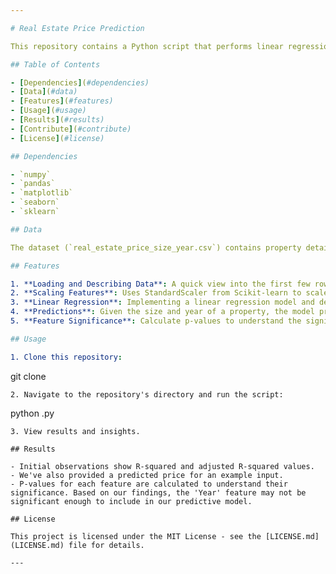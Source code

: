 ```yaml
---

# Real Estate Price Prediction

This repository contains a Python script that performs linear regression on real estate data to predict property prices based on their size and construction year. We also examine the significance of each feature in predicting the property prices.

## Table of Contents

- [Dependencies](#dependencies)
- [Data](#data)
- [Features](#features)
- [Usage](#usage)
- [Results](#results)
- [Contribute](#contribute)
- [License](#license)

## Dependencies

- `numpy`
- `pandas`
- `matplotlib`
- `seaborn`
- `sklearn`

## Data

The dataset (`real_estate_price_size_year.csv`) contains property details, including their size in square feet and the year of construction.

## Features

1. **Loading and Describing Data**: A quick view into the first few rows of the dataset and its descriptive statistics.
2. **Scaling Features**: Uses StandardScaler from Scikit-learn to scale the features.
3. **Linear Regression**: Implementing a linear regression model and determining coefficients.
4. **Predictions**: Given the size and year of a property, the model predicts its price.
5. **Feature Significance**: Calculate p-values to understand the significance of each feature.

## Usage

1. Clone this repository:
   ```
   git clone <repository-link>
   ```
2. Navigate to the repository's directory and run the script:
   ```
   python <script-name>.py
   ```
3. View results and insights.

## Results

- Initial observations show R-squared and adjusted R-squared values.
- We've also provided a predicted price for an example input.
- P-values for each feature are calculated to understand their significance. Based on our findings, the 'Year' feature may not be significant enough to include in our predictive model.

## License

This project is licensed under the MIT License - see the [LICENSE.md](LICENSE.md) file for details.

---
```

